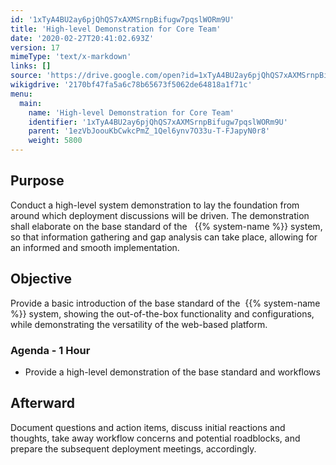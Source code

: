 ```yaml
---
id: '1xTyA4BU2ay6pjQhQS7xAXMSrnpBifugw7pqslWORm9U'
title: 'High-level Demonstration for Core Team'
date: '2020-02-27T20:41:02.693Z'
version: 17
mimeType: 'text/x-markdown'
links: []
source: 'https://drive.google.com/open?id=1xTyA4BU2ay6pjQhQS7xAXMSrnpBifugw7pqslWORm9U'
wikigdrive: '2170bf47fa5a6c78b65673f5062de64818a1f71c'
menu:
  main:
    name: 'High-level Demonstration for Core Team'
    identifier: '1xTyA4BU2ay6pjQhQS7xAXMSrnpBifugw7pqslWORm9U'
    parent: '1ezVbJoouKbCwkcPmZ_1Qel6ynv7O33u-T-FJapyN0r8'
    weight: 5800
---
```

## Purpose  
  
Conduct a high-level system demonstration to lay the foundation from around which deployment discussions will be driven. The demonstration shall elaborate on the base standard of the   {{% system-name %}} system, so that information gathering and gap analysis can take place, allowing for an informed and smooth implementation.
  
## Objective  
  
Provide a basic introduction of the base standard of the  {{% system-name %}} system, showing the out-of-the-box functionality and configurations, while demonstrating the versatility of the web-based platform.
  
### Agenda - 1 Hour  

* Provide a high-level demonstration of the base standard and workflows
  
## Afterward  
  
Document questions and action items, discuss initial reactions and thoughts, take away workflow concerns and potential roadblocks, and prepare the subsequent deployment meetings, accordingly.

